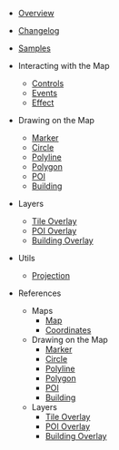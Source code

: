 - [Overview](/ "Map4dMap iOS SDK")
- [Changelog](changelog.md)
- [Samples](samples.md)

- Interacting with the Map
  - [Controls](guides/map-controls.md)
  - [Events](guides/map-events.md)
  - [Effect](guides/map-effects.md)

- Drawing on the Map
  - [Marker](guides/marker.md)
  - [Circle](guides/circle.md)
  - [Polyline](guides/polyline.md)
  - [Polygon](guides/polygon.md)
  - [POI](guides/poi.md)
  - [Building](guides/building.md)

- Layers
  - [Tile Overlay](guides/tile-overlay.md)
  - [POI Overlay](guides/poi-overlay.md)
  - [Building Overlay](guides/building-overlay.md)

- Utils
  - [Projection](guides/projection.md)

- References
  - Maps
    - [Map](reference/map.md)
    - [Coordinates](reference/coordinates.md)
  - Drawing on the Map
    - [Marker](reference/marker.md)
    - [Circle](reference/circle.md)
    - [Polyline](reference/polyline.md)
    - [Polygon](reference/polygon.md)
    - [POI](reference/poi.md)
    - [Building](reference/building.md)
  - Layers
    - [Tile Overlay](reference/tile-overlay.md)
    - [POI Overlay](reference/poi-overlay.md)
    - [Building Overlay](reference/building-overlay.md)
